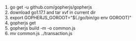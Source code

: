 1. go get -u github.com/gopherjs/gopherjs
2. download go1.17.1 and tar xvf in current dir
3. export GOPHERJS_GOROOT="$(./go/bin/go env GOROOT)"
4. gopherjs get
5. gopherjs build -m -o common.js
6. mv common.js ../transaction.js

